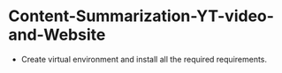 # Content-Summarization-YT-video-and-Website

- Create virtual environment and install all the required requirements. 